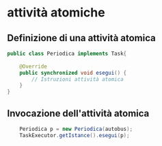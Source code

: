 # attività atomiche

## Definizione di una attività atomica

```java
public class Periodica implements Task{
	
	@Override
	public synchronized void esegui() {
		// Istruzioni attività atomica
	}
}
```

## Invocazione dell'attività atomica
```java
	Periodica p = new Periodica(autobus);
	TaskExecutor.getIstance().esegui(p);
```
